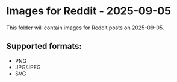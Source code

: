 # Images for Reddit - 2025-09-05

This folder will contain images for Reddit posts on 2025-09-05.

## Supported formats:
- PNG
- JPG/JPEG
- SVG

